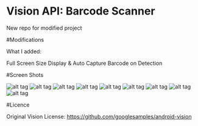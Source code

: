 # Vision API: Barcode Scanner
New repo for modified project

#Modifications

What I added:

Full Screen Size Display &
Auto Capture Barcode on Detection

#Screen Shots

![alt tag](https://raw.githubusercontent.com/wax911/Vision-Barcode-Scanner/master/Screen%20Shots/IMG%20(1).png)
![alt tag](https://raw.githubusercontent.com/wax911/Vision-Barcode-Scanner/master/Screen%20Shots/IMG%20(2).png)
![alt tag](https://raw.githubusercontent.com/wax911/Vision-Barcode-Scanner/master/Screen%20Shots/IMG%20(3).png)
![alt tag](https://raw.githubusercontent.com/wax911/Vision-Barcode-Scanner/master/Screen%20Shots/IMG%20(4).png)
![alt tag](https://raw.githubusercontent.com/wax911/Vision-Barcode-Scanner/master/Screen%20Shots/IMG%20(5).png)
![alt tag](https://raw.githubusercontent.com/wax911/Vision-Barcode-Scanner/master/Screen%20Shots/IMG%20(6).png)
![alt tag](https://raw.githubusercontent.com/wax911/Vision-Barcode-Scanner/master/Screen%20Shots/IMG%20(7).png)
![alt tag](https://raw.githubusercontent.com/wax911/Vision-Barcode-Scanner/master/Screen%20Shots/IMG%20(8).png)
![alt tag](https://raw.githubusercontent.com/wax911/Vision-Barcode-Scanner/master/Screen%20Shots/IMG%20(9).png)


#Licence

Original Vision License: 
https://github.com/googlesamples/android-vision